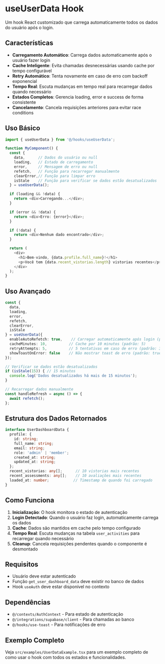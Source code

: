 # useUserData Hook

Um hook React customizado que carrega automaticamente todos os dados do usuário após o login.

## Características

- **Carregamento Automático**: Carrega dados automaticamente após o usuário fazer login
- **Cache Inteligente**: Evita chamadas desnecessárias usando cache por tempo configurável
- **Retry Automático**: Tenta novamente em caso de erro com backoff exponencial
- **Tempo Real**: Escuta mudanças em tempo real para recarregar dados quando necessário
- **Estados Completos**: Gerencia loading, error e success de forma consistente
- **Cancelamento**: Cancela requisições anteriores para evitar race conditions

## Uso Básico

```typescript
import { useUserData } from '@/hooks/useUserData';

function MyComponent() {
  const {
    data,      // Dados do usuário ou null
    loading,   // Estado de carregamento
    error,     // Mensagem de erro ou null
    refetch,   // Função para recarregar manualmente
    clearError,// Função para limpar erro
    isStale    // Função para verificar se dados estão desatualizados
  } = useUserData();

  if (loading && !data) {
    return <div>Carregando...</div>;
  }

  if (error && !data) {
    return <div>Erro: {error}</div>;
  }

  if (!data) {
    return <div>Nenhum dado encontrado</div>;
  }

  return (
    <div>
      <h1>Bem-vindo, {data.profile.full_name}!</h1>
      <p>Você tem {data.recent_vistorias.length} vistorias recentes</p>
    </div>
  );
}
```

## Uso Avançado

```typescript
const {
  data,
  loading,
  error,
  refetch,
  clearError,
  isStale
} = useUserData({
  enableAutoRefetch: true,    // Carregar automaticamente após login (padrão: true)
  cacheMinutes: 10,          // Cache por 10 minutos (padrão: 5)
  retryAttempts: 5,          // 5 tentativas em caso de erro (padrão: 3)
  showToastOnError: false    // Não mostrar toast de erro (padrão: true)
});

// Verificar se dados estão desatualizados
if (isStale(15)) { // 15 minutos
  console.log('Dados desatualizados há mais de 15 minutos');
}

// Recarregar dados manualmente
const handleRefresh = async () => {
  await refetch();
};
```

## Estrutura dos Dados Retornados

```typescript
interface UserDashboardData {
  profile: {
    id: string;
    full_name: string;
    email: string;
    role: 'admin' | 'member';
    created_at: string;
    updated_at: string;
  };
  recent_vistorias: any[];      // 10 vistorias mais recentes
  recent_assessments: any[];    // 10 avaliações mais recentes
  loaded_at: number;           // Timestamp de quando foi carregado
}
```

## Como Funciona

1. **Inicialização**: O hook monitora o estado de autenticação
2. **Login Detectado**: Quando o usuário faz login, automaticamente carrega os dados
3. **Cache**: Dados são mantidos em cache pelo tempo configurado
4. **Tempo Real**: Escuta mudanças na tabela `user_activities` para recarregar quando necessário
5. **Cleanup**: Cancela requisições pendentes quando o componente é desmontado

## Requisitos

- Usuário deve estar autenticado
- Função `get_user_dashboard_data` deve existir no banco de dados
- Hook `useAuth` deve estar disponível no contexto

## Dependências

- `@/contexts/AuthContext` - Para estado de autenticação
- `@/integrations/supabase/client` - Para chamadas ao banco
- `@/hooks/use-toast` - Para notificações de erro

## Exemplo Completo

Veja `src/examples/UserDataExample.tsx` para um exemplo completo de como usar o hook com todos os estados e funcionalidades.